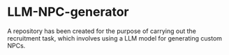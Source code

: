 # LLM-NPC-generator
A repository has been created for the purpose of carrying out the recruitment task, which involves using a LLM model for generating custom NPCs.
